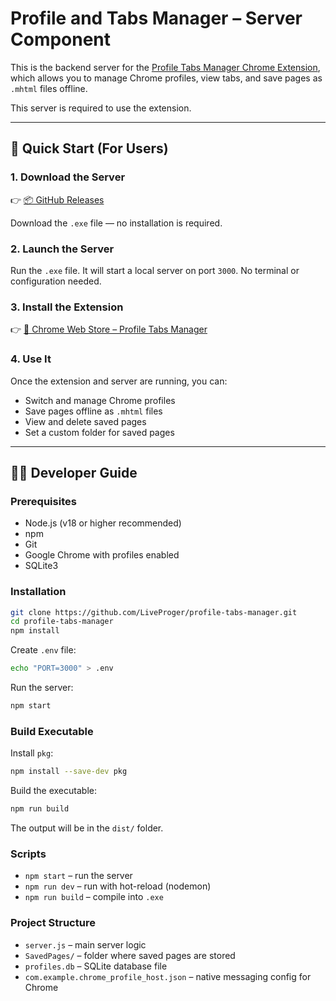 # Profile and Tabs Manager – Server Component

This is the backend server for the [Profile Tabs Manager Chrome Extension](https://chrome.google.com/webstore/detail/profile-tabs-manager/), which allows you to manage Chrome profiles, view tabs, and save pages as `.mhtml` files offline.

This server is required to use the extension.

---

## 🚀 Quick Start (For Users)

### 1. Download the Server

👉 [📦 GitHub Releases](https://github.com/LiveProger/profile-tabs-manager/releases)

Download the `.exe` file — no installation is required.

### 2. Launch the Server

Run the `.exe` file. It will start a local server on port `3000`. No terminal or configuration needed.

### 3. Install the Extension

👉 [🧩 Chrome Web Store – Profile Tabs Manager](https://chrome.google.com/webstore/detail/profile-tabs-manager/)

### 4. Use It

Once the extension and server are running, you can:

- Switch and manage Chrome profiles
- Save pages offline as `.mhtml` files
- View and delete saved pages
- Set a custom folder for saved pages

---

## 👨‍💻 Developer Guide

### Prerequisites

- Node.js (v18 or higher recommended)
- npm
- Git
- Google Chrome with profiles enabled
- SQLite3

### Installation

```bash
git clone https://github.com/LiveProger/profile-tabs-manager.git
cd profile-tabs-manager
npm install
```

Create `.env` file:

```bash
echo "PORT=3000" > .env
```

Run the server:

```bash
npm start
```

### Build Executable

Install `pkg`:

```bash
npm install --save-dev pkg
```

Build the executable:

```bash
npm run build
```

The output will be in the `dist/` folder.

### Scripts

- `npm start` – run the server
- `npm run dev` – run with hot-reload (nodemon)
- `npm run build` – compile into `.exe`

### Project Structure

- `server.js` – main server logic
- `SavedPages/` – folder where saved pages are stored
- `profiles.db` – SQLite database file
- `com.example.chrome_profile_host.json` – native messaging config for Chrome
